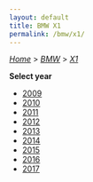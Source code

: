 ```yaml
---
layout: default
title: BMW X1
permalink: /bmw/x1/
---
```

[*Home*](/) > [*BMW*](/bmw/) > [*X1*](/bmw/x1/)

**Select year**

- [2009](/bmw/x1/2009/)
- [2010](/bmw/x1/2010/)
- [2011](/bmw/x1/2011/)
- [2012](/bmw/x1/2012/)
- [2013](/bmw/x1/2013/)
- [2014](/bmw/x1/2014/)
- [2015](/bmw/x1/2015/)
- [2016](/bmw/x1/2016/)
- [2017](/bmw/x1/2017/)